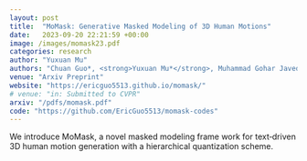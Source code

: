 ```yaml
---
layout: post
title:  "MoMask: Generative Masked Modeling of 3D Human Motions"
date:   2023-09-20 22:21:59 +00:00
image: /images/momask23.pdf
categories: research
author: "Yuxuan Mu"
authors: "Chuan Guo*, <strong>Yuxuan Mu*</strong>, Muhammad Gohar Javed*, Sen Wang, Li cheng"
venue: "Arxiv Preprint"
website: "https://ericguo5513.github.io/momask/"
# venue: "in: Submitted to CVPR"
arxiv: "/pdfs/momask.pdf"
code: "https://github.com/EricGuo5513/momask-codes"
---
```

We introduce MoMask, a novel masked modeling frame work for text‐driven 3D human motion generation with a hierarchical quantization scheme.